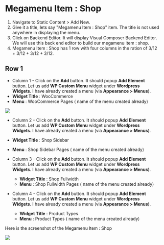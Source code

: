 # Megamenu Item : Shop

1. Navigate to Static Content > Add New.
2. Give it a title, lets say "Megamenu Item : Shop" item. The title is not used anywhere in displaying the menu.
3. Click on Backend Editor. It will display Visual Composer Backend Editor. We will use this back end editor to build our megamenu item : shop.
4. Megamenu Item : Shop has 1 row with four columns in the ration of 3/12 + 3/12 + 3/12 + 3/12.


## Row 1

 * Column 1 - Click on the **Add** button. It should popup **Add Element** button. Let us add **WP Custom Menu** widget under **Wordpress Widgets**. I have already created a menu (via **Appearance > Menus**).
  * **Widget Title** : WooCommerce
  * **Menu** : WooCommerce Pages ( name of the menu created already)

![](http://transvelo.github.io/sportexx/docs/images/megamenu-item-shop-setting.png)
 * Column 2 - Click on the **Add** button. It should popup **Add Element** button. Let us add **WP Custom Menu** widget under **Wordpress Widgets**. I have already created a menu (via **Appearance > Menus**).
  * **Widget Title** : Shop Sidebar
  * **Menu** : Shop Sidebar Pages ( name of the menu created already)

* Column 3 - Click on the **Add** button. It should popup **Add Element** button. Let us add **WP Custom Menu** widget under **Wordpress Widgets**. I have already created a menu (via **Appearance > Menus**).
  * **Widget Title** : Shop Fullwidth
  * **Menu** : Shop Fullwidth Pages ( name of the menu created already)

* Column 4 - Click on the **Add** button. It should popup **Add Element** button. Let us add **WP Custom Menu** widget under **Wordpress Widgets**. I have already created a menu (via **Appearance > Menus**).
  * **Widget Title** : Product Types
  * **Menu** : Product Types ( name of the menu created already)

Here is the screenshot of the Megamenu Item : Shop

  ![](http://transvelo.github.io/sportexx/docs/images/megamenu-item-shop.png)
